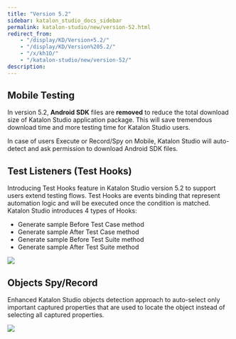```yaml
---
title: "Version 5.2"
sidebar: katalon_studio_docs_sidebar
permalink: katalon-studio/new/version-52.html
redirect_from:
    - "/display/KD/Version+5.2/"
    - "/display/KD/Version%205.2/"
    - "/x/kh1O/"
    - "/katalon-studio/new/version-52/"
description:
---
```

Mobile Testing
--------------

In version 5.2, **Android SDK** files are **removed** to reduce the total download size of Katalon Studio application package. This will save tremendous download time and more testing time for Katalon Studio users. 

In case of users Execute or Record/Spy on Mobile, Katalon Studio will auto-detect and ask permission to download Android SDK files. 

Test Listeners (Test Hooks)
---------------------------

Introducing Test Hooks feature in Katalon Studio version 5.2 to support users extend testing flows. Test Hooks are events binding that represent automation logic and will be executed once the condition is matched. Katalon Studio introduces 4 types of Hooks:

*   Generate sample Before Test Case method
*   Generate sample After Test Case method
*   Generate sample Before Test Suite method
*   Generate sample After Test Suite method


![](../../images/katalon-studio/new/version-52/image2017-12-5-103A353A38.png)

Objects Spy/Record
------------------

Enhanced Katalon Studio objects detection approach to auto-select only important captured properties that are used to locate the object instead of selecting all captured properties.

![](../../images/katalon-studio/new/version-52/image2017-12-5-143A53A33.png)
